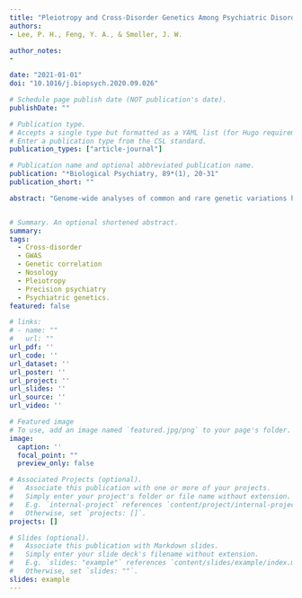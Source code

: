 ```yaml
---
title: "Pleiotropy and Cross-Disorder Genetics Among Psychiatric Disorders"
authors:
- Lee, P. H., Feng, Y. A., & Smoller, J. W. 

author_notes:
- 

date: "2021-01-01"
doi: "10.1016/j.biopsych.2020.09.026"

# Schedule page publish date (NOT publication's date).
publishDate: ""

# Publication type.
# Accepts a single type but formatted as a YAML list (for Hugo requirements).
# Enter a publication type from the CSL standard.
publication_types: ["article-journal"]

# Publication name and optional abbreviated publication name.
publication: "*Biological Psychiatry, 89*(1), 20-31"
publication_short: ""

abstract: "Genome-wide analyses of common and rare genetic variations have documented the heritability of major psychiatric disorders, established their highly polygenic genetic architecture, and identified hundreds of contributing variants. In recent years, these studies have illuminated another key feature of the genetic basis of psychiatric disorders: the important role and pervasive nature of pleiotropy. It is now clear that a substantial fraction of genetic influences on psychopathology transcend clinical diagnostic boundaries. In this review, we summarize evidence in psychiatry for pleiotropy at multiple levels of analysis: from overall genome-wide correlation to biological pathways and down to the level of individual loci. We examine underlying mechanisms of observed pleiotropy, including genetic effects on neurodevelopment, diverse actions of regulatory elements, mediated effects, and spurious associations of genomic variation with multiple phenotypes. We conclude with an exploration of the implications of pleiotropy for understanding the genetic basis of psychiatric disorders, informing nosology, and advancing the aims of precision psychiatry and genomic medicine."


# Summary. An optional shortened abstract.
summary: 
tags:
  - Cross-disorder
  - GWAS
  - Genetic correlation
  - Nosology
  - Pleiotropy
  - Precision psychiatry
  - Psychiatric genetics.
featured: false

# links:
# - name: ""
#   url: ""
url_pdf: ''
url_code: ''
url_dataset: ''
url_poster: ''
url_project: ''
url_slides: ''
url_source: ''
url_video: ''

# Featured image
# To use, add an image named `featured.jpg/png` to your page's folder. 
image:
  caption: ''
  focal_point: ""
  preview_only: false

# Associated Projects (optional).
#   Associate this publication with one or more of your projects.
#   Simply enter your project's folder or file name without extension.
#   E.g. `internal-project` references `content/project/internal-project/index.md`.
#   Otherwise, set `projects: []`.
projects: []

# Slides (optional).
#   Associate this publication with Markdown slides.
#   Simply enter your slide deck's filename without extension.
#   E.g. `slides: "example"` references `content/slides/example/index.md`.
#   Otherwise, set `slides: ""`.
slides: example
---
```

